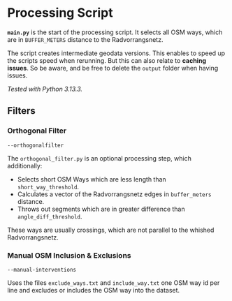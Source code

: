 # Processing Script

**`main.py`** is the start of the processing script. It selects all OSM ways, which are in `BUFFER_METERS` distance to the Radvorrangsnetz.

The script creates intermediate geodata versions. This enables to speed up the scripts speed when rerunning. But this can also relate to **caching issues**. So be aware, and be free to delete the `output` folder when having issues.

*Tested with Python 3.13.3.*

## Filters

### Orthogonal Filter

`--orthogonalfilter`

The `orthogonal_filter.py` is an optional processing step, which additionally:
* Selects short OSM Ways which are less length than `short_way_threshold`.
* Calculates a vector of the Radvorrangsnetz edges in `buffer_meters` distance.
* Throws out segments which are in greater difference than `angle_diff_threshold`.

These ways are usually crossings, which are not parallel to the whished Radvorrangsnetz.

### Manual OSM Inclusion & Exclusions

`--manual-interventions`

Uses the files `exclude_ways.txt` and `include_way.txt` one OSM way id per line and excludes or includes the OSM way into the dataset.